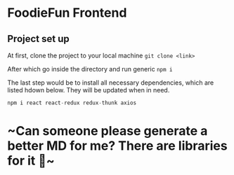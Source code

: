 # FoodieFun Frontend

## Project set up

At first, clone the project to your local machine `git clone <link>`

After which go inside the directory and run generic `npm i`

The last step would be to install all necessary dependencies, which are listed hdown below. They will be updated when in need.

```js
npm i react react-redux redux-thunk axios
```

# ~Can someone please generate a better MD for me? There are libraries for it 👀~
